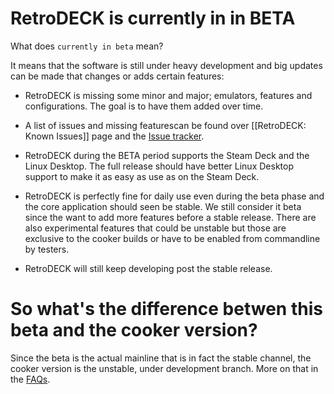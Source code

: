 # RetroDECK is currently in in BETA

What does `currently in beta` mean?

It means that the software is still under heavy development and big updates can be made that changes or adds certain features:

- RetroDECK is missing some minor and major; emulators, features and configurations. The goal is to have them added over time.

- A list of issues and missing featurescan be found over [[RetroDECK: Known Issues]] page and the [Issue tracker](https://github.com/XargonWan/RetroDECK/issues).

- RetroDECK during the BETA period supports the Steam Deck and the Linux Desktop. The full release should have better Linux Desktop support to make it as easy as use as on the Steam Deck.

- RetroDECK is perfectly fine for daily use even during the beta phase and the core application should seen be stable. We still consider it beta since the want to add more features before a stable release. There are also experimental features that could be unstable but those are exclusive to the cooker builds or have to be enabled from commandline by testers.

- RetroDECK will still keep developing post the stable release.

# So what's the difference betwen this beta and the cooker version?
Since the beta is the actual mainline that is in fact the stable channel, the cooker version is the unstable, under development branch. More on that in the [FAQs](#what-is-retrodeck-cooker).
